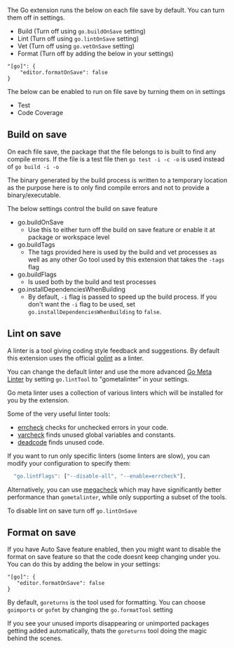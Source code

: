 The Go extension runs the below on each file save by default. You can turn them
off in settings.

-   Build (Turn off using `go.buildOnSave` setting)
-   Lint (Turn off using `go.lintOnSave` setting)
-   Vet (Turn off using `go.vetOnSave` setting)
-   Format (Turn off by adding the below in your settings)

```
"[go]": {
    "editor.formatOnSave": false
}

```

The below can be enabled to run on file save by turning them on in settings

-   Test
-   Code Coverage

## Build on save

On each file save, the package that the file belongs to is built to find any
compile errors. If the file is a test file then `go test -i -c -o` is used
instead of `go build -i -o`

The binary generated by the build process is written to a temporary location as
the purpose here is to only find compile errors and not to provide a
binary/executable.

The below settings control the build on save feature

-   go.buildOnSave
    -   Use this to either turn off the build on save feature or enable it at
        package or workspace level
-   go.buildTags
    -   The tags provided here is used by the build and vet processes as well as
        any other Go tool used by this extension that takes the `-tags` flag
-   go.buildFlags
    -   Is used both by the build and test processes
-   go.installDependenciesWhenBuilding
    -   By default, `-i` flag is passed to speed up the build process. If you
        don't want the `-i` flag to be used, set
        `go.installDependenciesWhenBuilding` to `false`.

## Lint on save

A linter is a tool giving coding style feedback and suggestions. By default this
extension uses the official [golint](https://github.com/golang/lint) as a
linter.

You can change the default linter and use the more advanced
[Go Meta Linter](https://github.com/alecthomas/gometalinter) by setting
`go.lintTool` to "gometalinter" in your settings.

Go meta linter uses a collection of various linters which will be installed for
you by the extension.

Some of the very useful linter tools:

-   [errcheck](https://github.com/kisielk/errcheck) checks for unchecked errors
    in your code.
-   [varcheck](https://github.com/opennota/check) finds unused global variables
    and constants.
-   [deadcode](https://github.com/tsenart/deadcode) finds unused code.

If you want to run only specific linters (some linters are slow), you can modify
your configuration to specify them:

```javascript
  "go.lintFlags": ["--disable-all", "--enable=errcheck"],
```

Alternatively, you can use
[megacheck](https://github.com/dominikh/go-tools/tree/master/cmd/megacheck)
which may have significantly better performance than `gometalinter`, while only
supporting a subset of the tools.

To disable lint on save turn off `go.lintOnSave`

## Format on save

If you have Auto Save feature enabled, then you might want to disable the format
on save feature so that the code doesnt keep changing under you. You can do this
by adding the below in your settings:

```
"[go]": {
   "editor.formatOnSave": false
}
```

By default, `goreturns` is the tool used for formatting. You can choose
`goimports` or `gofmt` by changing the `go.formatTool` setting

If you see your unused imports disappearing or unimported packages getting added
automatically, thats the `goreturns` tool doing the magic behind the scenes.
